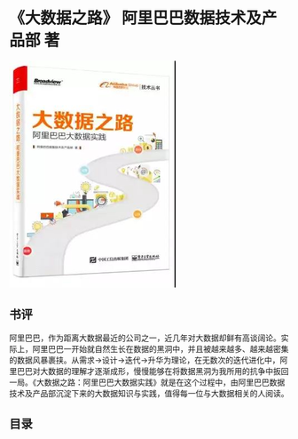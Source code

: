 # 《大数据之路》 阿里巴巴数据技术及产品部 著
![](DASHUJUZHILU.jpg)
## 书评
阿里巴巴，作为距离大数据最近的公司之一，近几年对大数据却鲜有高谈阔论。实际上，阿里巴巴一开始就自然生长在数据的黑洞中，并且被越来越多、越来越密集的数据风暴裹挟。从需求→设计→迭代→升华为理论，在无数次的迭代进化中，阿里巴巴对大数据的理解才逐渐成形，慢慢能够在将数据黑洞为我所用的抗争中扳回一局。《大数据之路：阿里巴巴大数据实践》就是在这个过程中，由阿里巴巴数据技术及产品部沉淀下来的大数据知识与实践，值得每一位与大数据相关的人阅读。
## 目录
